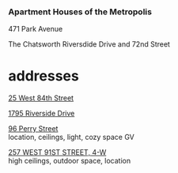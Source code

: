 ### Apartment Houses of the Metropolis

471 Park Avenue

The Chatsworth
Riversdide Drive and 72nd Street


# addresses

[25 West 84th Street](https://streeteasy.com/building/25-west-84-street-new_york/5d)

[1795 Riverside Drive](https://streeteasy.com/building/1795-riverside-drive-new_york/06g)

[96 Perry Street](https://streeteasy.com/building/96-perry-street-new_york/6c)\
location, ceilings, light, cozy space GV

[257 WEST 91ST STREET, 4-W](https://broker.olr.com/Rental_Listing/Rental_Listing_Info.aspx?RentalList=RentalList&listingId=1947821&buildingId=19627)\
high ceilings, outdoor space, location
